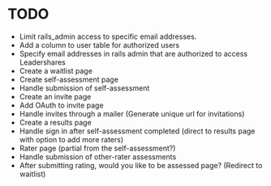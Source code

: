 # TODO #

* Limit rails_admin access to specific email addresses.
* Add a column to user table for authorized users
* Specify email addresses in rails admin that are authorized to access Leadershares
* Create a waitlist page
* Create self-assessment page
* Handle submission of self-assessment
* Create an invite page
* Add OAuth to invite page
* Handle invites through a mailer (Generate unique url for invitations)
* Create a results page
* Handle sign in after self-assessment completed (direct to results page with option to add more raters)
* Rater page (partial from the self-assessment?)
* Handle submission of other-rater assessments
* After submitting rating, would you like to be assessed page? (Redirect to waitlist)